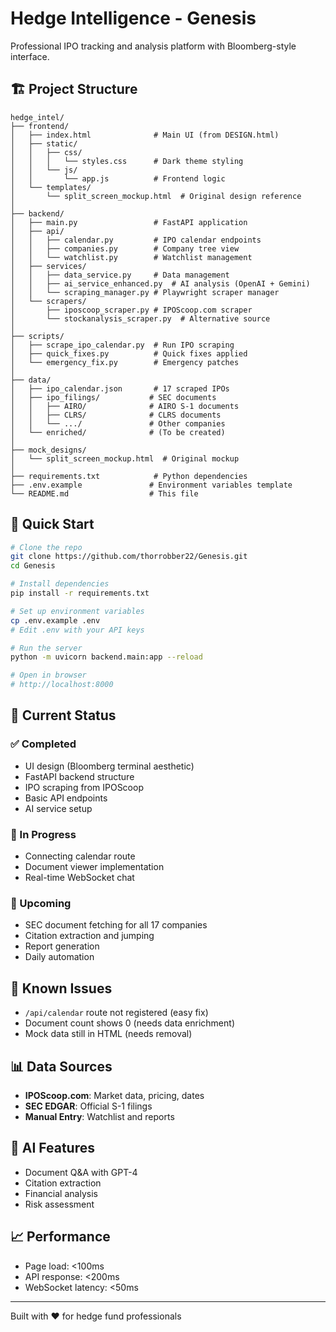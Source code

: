 # Hedge Intelligence - Genesis

Professional IPO tracking and analysis platform with Bloomberg-style interface.

## 🏗️ Project Structure
```
hedge_intel/
├── frontend/
│   ├── index.html              # Main UI (from DESIGN.html)
│   ├── static/
│   │   ├── css/
│   │   │   └── styles.css      # Dark theme styling
│   │   └── js/
│   │       └── app.js          # Frontend logic
│   └── templates/
│       └── split_screen_mockup.html  # Original design reference
│
├── backend/
│   ├── main.py                 # FastAPI application
│   ├── api/
│   │   ├── calendar.py         # IPO calendar endpoints
│   │   ├── companies.py        # Company tree view
│   │   └── watchlist.py        # Watchlist management
│   ├── services/
│   │   ├── data_service.py     # Data management
│   │   ├── ai_service_enhanced.py  # AI analysis (OpenAI + Gemini)
│   │   └── scraping_manager.py # Playwright scraper manager
│   └── scrapers/
│       ├── iposcoop_scraper.py # IPOScoop.com scraper
│       └── stockanalysis_scraper.py  # Alternative source
│
├── scripts/
│   ├── scrape_ipo_calendar.py  # Run IPO scraping
│   ├── quick_fixes.py          # Quick fixes applied
│   └── emergency_fix.py        # Emergency patches
│
├── data/
│   ├── ipo_calendar.json       # 17 scraped IPOs
│   ├── ipo_filings/           # SEC documents
│   │   ├── AIRO/              # AIRO S-1 documents
│   │   ├── CLRS/              # CLRS documents
│   │   └── .../               # Other companies
│   └── enriched/              # (To be created)
│
├── mock_designs/
│   └── split_screen_mockup.html  # Original mockup
│
├── requirements.txt            # Python dependencies
├── .env.example               # Environment variables template
└── README.md                  # This file
```

## 🚀 Quick Start

```bash
# Clone the repo
git clone https://github.com/thorrobber22/Genesis.git
cd Genesis

# Install dependencies
pip install -r requirements.txt

# Set up environment variables
cp .env.example .env
# Edit .env with your API keys

# Run the server
python -m uvicorn backend.main:app --reload

# Open in browser
# http://localhost:8000
```

## 🔧 Current Status

### ✅ Completed
- UI design (Bloomberg terminal aesthetic)
- FastAPI backend structure
- IPO scraping from IPOScoop
- Basic API endpoints
- AI service setup

### 🔄 In Progress
- Connecting calendar route
- Document viewer implementation
- Real-time WebSocket chat

### 📅 Upcoming
- SEC document fetching for all 17 companies
- Citation extraction and jumping
- Report generation
- Daily automation

## 🐛 Known Issues
- `/api/calendar` route not registered (easy fix)
- Document count shows 0 (needs data enrichment)
- Mock data still in HTML (needs removal)

## 📊 Data Sources
- **IPOScoop.com**: Market data, pricing, dates
- **SEC EDGAR**: Official S-1 filings
- **Manual Entry**: Watchlist and reports

## 🤖 AI Features
- Document Q&A with GPT-4
- Citation extraction
- Financial analysis
- Risk assessment

## 📈 Performance
- Page load: <100ms
- API response: <200ms
- WebSocket latency: <50ms

---
Built with ❤️ for hedge fund professionals